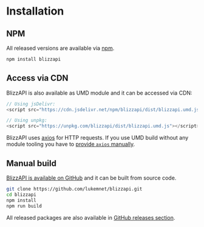 # Installation

## NPM

All released versions are available via [npm](https://npmjs.com/package/blizzapi).

``` bash
npm install blizzapi
```


## Access via CDN

BlizzAPI is also available as UMD module and it can be accessed via CDN:

```javascript
// Using jsDelivr:
<script src="https://cdn.jsdelivr.net/npm/blizzapi/dist/blizzapi.umd.js"></script>

// Using unpkg:
<script src="https://unpkg.com/blizzapi/dist/blizzapi.umd.js"></script>
```

BlizzAPI uses [axios](https://github.com/axios/axios) for HTTP requests. If you use UMD build without any module tooling you have to [provide `axios` manually](https://github.com/axios/axios#installing).

## Manual build

[BlizzAPI is available on GitHub](https://github.com/lukemnet/blizzapi) and it can be built from source code.

``` bash
git clone https://github.com/lukemnet/blizzapi.git
cd blizzapi
npm install
npm run build
```

All released packages are also available in [GitHub releases section](https://github.com/lukemnet/blizzapi/releases).